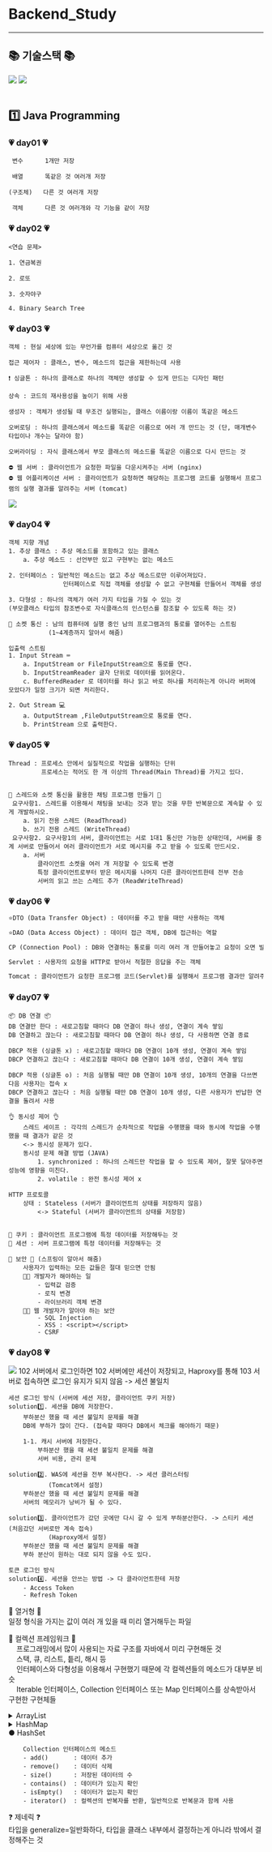 # Backend_Study

---
## 📚 기술스택 📚
<img src="https://img.shields.io/badge/java-007396?style=for-the-badge&logo=OpenJDK&logoColor=white">
<img src="https://img.shields.io/badge/intellij idea-000000?style=for-the-badge&logo=intellijidea&logoColor=white">
<br>
<br>


## 1️⃣ Java Programming
### 💗 day01 💗
```
 변수      1개만 저장

 배열      똑같은 것 여러개 저장

(구조체)   다른 것 여러개 저장

 객체      다른 것 여러개와 각 기능을 같이 저장
```

### 💗 day02 💗
```
<연습 문제>

1. 연금복권

2. 로또

3. 숫자야구

4. Binary Search Tree
```
### 💗 day03 💗
```
객체 : 현실 세상에 있는 무언가를 컴퓨터 세상으로 옮긴 것

접근 제어자 : 클래스, 변수, 메소드의 접근을 제한하는데 사용

❗ 싱글톤 : 하나의 클래스로 하나의 객체만 생성할 수 있게 만드는 디자인 패턴

상속 : 코드의 재사용성을 높이기 위해 사용

생성자 : 객체가 생성될 때 무조건 실행되는, 클래스 이름이랑 이름이 똑같은 메소드

오버로딩 : 하나의 클래스에서 메소드를 똑같은 이름으로 여러 개 만드는 것 (단, 매개변수 타입이나 개수는 달라야 함)

오버라이딩 : 자식 클래스에서 부모 클래스의 메소드를 똑같은 이름으로 다시 만드는 것

⛔ 웹 서버 : 클라이언트가 요청한 파일을 다운시켜주는 서버 (nginx)
⛔ 웹 어플리케이션 서버 : 클라이언트가 요청하면 해당하는 프로그램 코드를 실행해서 프로그램의 실행 결과를 알려주는 서버 (tomcat)
```
<img src=https://github.com/seo-jae-eun/Backend_Study/assets/82444759/22ac509b-6ba9-4265-ae3d-6cd65799013a>

### 💗 day04 💗
```
객체 지향 개념
1. 추상 클래스 : 추상 메소드를 포함하고 있는 클래스
    a. 추상 메소드 : 선언부만 있고 구현부는 없는 메소드
    
2. 인터페이스 : 일반적인 메소드는 없고 추상 메소드로만 이루어져있다.
               인터페이스로 직접 객체를 생성할 수 없고 구현체를 만들어서 객체를 생성

3. 다형성 : 하나의 객체가 여러 가지 타입을 가질 수 있는 것
(부모클래스 타입의 참조변수로 자식클래스의 인스턴스를 참조할 수 있도록 하는 것)
```
```
📡 소켓 통신 : 남의 컴퓨터에 실행 중인 남의 프로그램과의 통로를 열어주는 스트림
           (1~4계층까지 알아서 해줌)
           
입출력 스트림
1. Input Stream ⌨
    a. InputStream or FileInputStream으로 통로를 연다.
    b. InputStreamReader 글자 단위로 데이터를 읽어온다.
    c. BufferedReader 로 데이터를 하나 읽고 바로 하나를 처리하는게 아니라 버퍼에 모았다가 일정 크기가 되면 처리한다.
    
2. Out Stream 💻
    a. OutputStream ,FileOutputStream으로 통로를 연다.
    b. PrintStream 으로 출력한다.
```

### 💗 day05 💗
```
Thread : 프로세스 안에서 실질적으로 작업을 실행하는 단위
         프로세스는 적어도 한 개 이상의 Thread(Main Thread)를 가지고 있다.
         
 
💬 스레드와 소켓 통신을 활용한 채팅 프로그램 만들기 💬
 요구사항1. 스레드를 이용해서 채팅을 보내는 것과 받는 것을 무한 반복문으로 계속할 수 있게 개발하시오.
    a. 읽기 전용 스레드 (ReadThread)
    b. 쓰기 전용 스레드 (WriteThread)
 요구사항2. 요구사항1의 서버, 클라이언트는 서로 1대1 통신만 가능한 상태인데, 서버를 중계 서버로 만들어서 여러 클라이언트가 서로 메시지를 주고 받을 수 있도록 만드시오.
    a. 서버
        클라이언트 소켓을 여러 개 저장할 수 있도록 변경
        특정 클라이언트로부터 받은 메시지를 나머지 다른 클라이언트한테 전부 전송
        서버의 읽고 쓰는 스레드 추가 (ReadWriteThread)
```
### 💗 day06 💗
```dtd
⭐DTO (Data Transfer Object) : 데이터를 주고 받을 때만 사용하는 객체

⭐DAO (Data Access Object) : 데이터 접근 객체, DB에 접근하는 역할

CP (Connection Pool) : DB와 연결하는 통로를 미리 여러 개 만들어놓고 요청이 오면 빌려주고, 반납받음 -> Hikari 사용

Servlet : 사용자의 요청을 HTTP로 받아서 적절한 응답을 주는 객체

Tomcat : 클라이언트가 요청한 프로그램 코드(Servlet)를 실행해서 프로그램 결과만 알려주는 프로그램 (was)
```
### 💗 day07 💗
```
📦 DB 연결 📦
DB 연결만 한다 : 새로고침할 때마다 DB 연결이 하나 생성, 연결이 계속 쌓임
DB 연결하고 끊는다 : 새로고침할 때마다 DB 연결이 하나 생성, 다 사용하면 연결 종료

DBCP 적용 (싱글톤 x) : 새로고침할 때마다 DB 연결이 10개 생성, 연결이 계속 쌓임
DBCP 연결하고 끊는다 : 새로고침할 때마다 DB 연결이 10개 생성, 연결이 계속 쌓임

DBCP 적용 (싱글톤 o) : 처음 실행될 때만 DB 연결이 10개 생성, 10개의 연결을 다쓰면 다음 사용자는 접속 x
DBCP 연결하고 끊는다 : 처음 실행될 때만 DB 연결이 10개 생성, 다른 사용자가 반납한 연결을 돌려서 사용
```
```
👌 동시성 제어 👌
    스레드 세이프 : 각각의 스레드가 순차적으로 작업을 수행했을 때와 동시에 작업을 수행했을 때 결과가 같은 것
    <-> 동시성 문제가 있다.
    동시성 문제 해결 방법 (JAVA)
        1. synchronized : 하나의 스레드만 작업을 할 수 있도록 제어, 잘못 달아주면 성능에 영향을 미친다.
        2. volatile : 완전 동시성 제어 x
```
```
HTTP 프로토콜
    상태 : Stateless (서버가 클라이언트의 상태를 저장하지 않음)
        <-> Stateful (서버가 클라이언트의 상태를 저장함)
        
    
🍪 쿠키 : 클라이언트 프로그램에 특정 데이터를 저장해두는 것
📩 세션 : 서버 프로그램에 특정 데이터를 저장해두는 것
```
```
🔐 보안 🔐 (스프링이 알아서 해줌)
    사용자가 입력하는 모든 값들은 절대 믿으면 안됨
    👨‍💻 개발자가 해야하는 일
        - 입력값 검증
        - 로직 변경
        - 라이브러리 객체 변경
    👩‍💻 웹 개발자가 알아야 하는 보안
        - SQL Injection
        - XSS : <script></script>
        - CSRF
```
### 💗 day08 💗
<img src=https://github.com/seo-jae-eun/Algorithm/assets/82444759/af7c7845-58da-4bf9-9938-fce3751c858f>
102 서버에서 로그인하면 102 서버에만 세션이 저장되고, Haproxy를 통해 103 서버로 접속하면 로그인 유지가 되지 않음 -> 세션 불일치

```
세션 로그인 방식 (서버에 세션 저장, 클라이언트 쿠키 저장)
solution1️⃣. 세션을 DB에 저장한다.
    부하분산 했을 때 세션 불일치 문제를 해결
    DB에 부하가 많이 간다. (접속할 때마다 DB에서 체크를 해야하기 때문)
    
    1-1. 캐시 서버에 저장한다.
        부하분산 했을 때 세션 불일치 문제를 해결
        서버 비용, 관리 문제
    
solution2️⃣. WAS에 세션을 전부 복사한다. -> 세션 클러스터링
           (Tomcat에서 설정)
    부하분산 했을 때 세션 불일치 문제를 해결
    서버의 메모리가 낭비가 될 수 있다.

solution3️⃣. 클라이언트가 갔던 곳에만 다시 갈 수 있게 부하분산한다. -> 스티키 세션 (처음갔던 서버로만 계속 접속)
           (Haproxy에서 설정)
    부하분산 했을 때 세션 불일치 문제를 해결
    부하 분산이 원하는 대로 되지 않을 수도 있다.

토큰 로그인 방식
solution4️⃣. 세션을 안쓰는 방법 -> 다 클라이언트한테 저장
    - Access Token
    - Refresh Token
```

📜 열거형 📜
<br>일정 형식을 가지는 값이 여러 개 있을 때 미리 열거해두는 파일

👑 컬렉션 프레임워크 👑
<br>&nbsp;&nbsp;&nbsp;&nbsp;프로그래밍에서 많이 사용되는 자료 구조를 자바에서 미리 구현해둔 것
<br>&nbsp;&nbsp;&nbsp;&nbsp;스택, 큐, 리스트, 틑리, 해시 등
<br>&nbsp;&nbsp;&nbsp;&nbsp;인터페이스와 다형성을 이용해서 구현했기 때문에 각 컬렉션들의 메소드가 대부분 비슷
<br>&nbsp;&nbsp;&nbsp;&nbsp;Iterable 인터페이스, Collection 인터페이스 또는 Map 인터페이스를 상속받아서 구현한 구현체들
<details>
  <summary>ArrayList</summary>
&nbsp;&nbsp;&nbsp;&nbsp;1. 내부적으로 배열을 사용해서 데이터를 저장
<br>&nbsp;&nbsp;&nbsp;&nbsp;2. 처음에 만들 때는 데이터의 크기가 정해져 있고,
<br>&nbsp;&nbsp;&nbsp;&nbsp;&nbsp;&nbsp;&nbsp;&nbsp;데이터를 저장하면서 추가 공간이 필요하면 데이터 공간을 늘릴 수 있다.
<br>&nbsp;&nbsp;&nbsp;&nbsp;3. 데이터의 저장 순서 유지
<br>&nbsp;&nbsp;&nbsp;&nbsp;4. 중복 가능
<br>&nbsp;&nbsp;&nbsp;&nbsp;5. 조회가 빠르다
<br>&nbsp;&nbsp;&nbsp;&nbsp;6. 중간에 삽입, 삭제할 때 느리다. 단, 순차적으로 삽입, 삭제할 때는 빠르다.
<br>&nbsp;&nbsp;&nbsp;&nbsp;7. 실제 저장된 데이터의 크기는 size, 실제 내부적인 데이터 저장 공간의 크기는 capacity (default 10)
<br>&nbsp;&nbsp;&nbsp;&nbsp;8. 스레드들끼리 동기화 되지 않는다.
</details>
<details>
  <summary>HashMap</summary>
&nbsp;&nbsp;&nbsp;&nbsp;1. Key:Value 한쌍으로 데이터를 저장하는 구조
<br>&nbsp;&nbsp;&nbsp;&nbsp;2. 중복 안됨
<br>&nbsp;&nbsp;&nbsp;&nbsp;3. 순서 없음
<br>&nbsp;&nbsp;&nbsp;&nbsp;4. 삽입, 삭제, 조회 모두 빠르다.
<br>&nbsp;&nbsp;&nbsp;&nbsp;5. 동기화 안된다.
</details>
● HashSet

```
    Collection 인터페이스의 메소드
    - add()       : 데이터 추가
    - remove()    : 데이터 삭제
    - size()      : 저장된 데이터의 수
    - contains()  : 데이터가 있는지 확인
    - isEmpty()   : 데이터가 없는지 확인
    - iterator()  : 컬렉션의 반복자를 반환, 일반적으로 반복문과 함께 사용
```


❓ 제네릭 ❓
<br>타입을 generalize=일반화하다, 타입을 클래스 내부에서 결정하는게 아니라 밖에서 결정해주는 것

